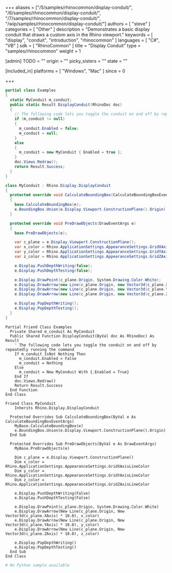 +++
aliases = ["/5/samples/rhinocommon/display-conduit/", "/6/samples/rhinocommon/display-conduit/", "/7/samples/rhinocommon/display-conduit/", "/wip/samples/rhinocommon/display-conduit/"]
authors = [ "steve" ]
categories = [ "Other" ]
description = "Demonstrates a basic display conduit that draws a custom axis in the Rhino viewport."
keywords = [ "display", "conduit", "introduction", "rhinocommon" ]
languages = [ "C#", "VB" ]
sdk = [ "RhinoCommon" ]
title = "Display Conduit"
type = "samples/rhinocommon"
weight = 1

[admin]
TODO = ""
origin = ""
picky_sisters = ""
state = ""

[included_in]
platforms = [ "Windows", "Mac" ]
since = 0

+++

<div class="codetab-content" id="cs">

```cs
partial class Examples
{
  static MyConduit m_conduit;
  public static Result DisplayConduit(RhinoDoc doc)
  {
    // The following code lets you toggle the conduit on and off by repeatedly running the command
    if (m_conduit != null)
    {
      m_conduit.Enabled = false;
      m_conduit = null;
    }
    else
    {
      m_conduit = new MyConduit { Enabled = true };
    }
    doc.Views.Redraw();
    return Result.Success;
  }
}

class MyConduit : Rhino.Display.DisplayConduit
{
  protected override void CalculateBoundingBox(CalculateBoundingBoxEventArgs e)
  {
    base.CalculateBoundingBox(e);
    e.BoundingBox.Union(e.Display.Viewport.ConstructionPlane().Origin);
  }

  protected override void PreDrawObjects(DrawEventArgs e)
  {
    base.PreDrawObjects(e);

    var c_plane = e.Display.Viewport.ConstructionPlane();
    var x_color = Rhino.ApplicationSettings.AppearanceSettings.GridXAxisLineColor;
    var y_color = Rhino.ApplicationSettings.AppearanceSettings.GridYAxisLineColor;
    var z_color = Rhino.ApplicationSettings.AppearanceSettings.GridZAxisLineColor;

    e.Display.PushDepthWriting(false);
    e.Display.PushDepthTesting(false);

    e.Display.DrawPoint(c_plane.Origin, System.Drawing.Color.White);
    e.Display.DrawArrow(new Line(c_plane.Origin, new Vector3d(c_plane.XAxis) * 10.0), x_color);
    e.Display.DrawArrow(new Line(c_plane.Origin, new Vector3d(c_plane.YAxis) * 10.0), y_color);
    e.Display.DrawArrow(new Line(c_plane.Origin, new Vector3d(c_plane.ZAxis) * 10.0), z_color);

    e.Display.PopDepthWriting();
    e.Display.PopDepthTesting();
  }
}
```

</div>


<div class="codetab-content" id="vb">

```vbnet
Partial Friend Class Examples
  Private Shared m_conduit As MyConduit
  Public Shared Function DisplayConduit(ByVal doc As RhinoDoc) As Result
	' The following code lets you toggle the conduit on and off by repeatedly running the command
	If m_conduit IsNot Nothing Then
	  m_conduit.Enabled = False
	  m_conduit = Nothing
	Else
	  m_conduit = New MyConduit With {.Enabled = True}
	End If
	doc.Views.Redraw()
	Return Result.Success
  End Function
End Class

Friend Class MyConduit
	Inherits Rhino.Display.DisplayConduit

  Protected Overrides Sub CalculateBoundingBox(ByVal e As CalculateBoundingBoxEventArgs)
	MyBase.CalculateBoundingBox(e)
	e.BoundingBox.Union(e.Display.Viewport.ConstructionPlane().Origin)
  End Sub

  Protected Overrides Sub PreDrawObjects(ByVal e As DrawEventArgs)
	MyBase.PreDrawObjects(e)

	Dim c_plane = e.Display.Viewport.ConstructionPlane()
	Dim x_color = Rhino.ApplicationSettings.AppearanceSettings.GridXAxisLineColor
	Dim y_color = Rhino.ApplicationSettings.AppearanceSettings.GridYAxisLineColor
	Dim z_color = Rhino.ApplicationSettings.AppearanceSettings.GridZAxisLineColor

	e.Display.PushDepthWriting(False)
	e.Display.PushDepthTesting(False)

	e.Display.DrawPoint(c_plane.Origin, System.Drawing.Color.White)
	e.Display.DrawArrow(New Line(c_plane.Origin, New Vector3d(c_plane.XAxis) * 10.0), x_color)
	e.Display.DrawArrow(New Line(c_plane.Origin, New Vector3d(c_plane.YAxis) * 10.0), y_color)
	e.Display.DrawArrow(New Line(c_plane.Origin, New Vector3d(c_plane.ZAxis) * 10.0), z_color)

	e.Display.PopDepthWriting()
	e.Display.PopDepthTesting()
  End Sub
End Class
```

</div>


<div class="codetab-content" id="py">

```python
# No Python sample available
```

</div>
